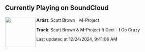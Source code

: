 ## Currently Playing on SoundCloud

[<img align="left" width="100" src="https://i1.sndcdn.com/artworks-wfFVBQSV7qCTzM5K-aOfH4A-t500x500.png">](https://soundcloud.com/m-project_suzumoto/scott-brown-m-project-ft-ceci-i-go-crazy)

**Artist**: Scott Brown　M-Project 

**Track**: Scott Brown & M-Project ft Ceci - I Go Crazy

Last updated at 12/24/2024, 9:41:06 AM
